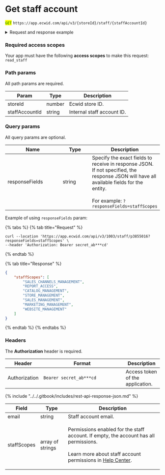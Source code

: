 # Get staff account

<mark style="color:green;">`GET`</mark> `https://app.ecwid.com/api/v3/{storeId}/staff/{staffAccountId}`&#x20;

<details>

<summary>Request and response example</summary>

Request:

```curl
curl --location 'https://app.ecwid.com/api/v3/1003/staff/p3855016' \
--header 'Authorization: Bearer secret_ab***cd'
```

Response:

```json
{
    "email": "ec.apps@lightspeedhq.com",
    "staffScopes": [
        "SALES_MANAGEMENT",
        "CATALOG_MANAGEMENT",
        "WEBSITE_MANAGEMENT",
        "MARKETING_MANAGEMENT",
        "REPORT_ACCESS",
        "SALES_CHANNELS_MANAGEMENT",
        "STORE_MANAGEMENT"
    ]
}
```

</details>

### Required access scopes

Your app must have the following **access scopes** to make this request: `read_staff`

### Path params

All path params are required.

| Param          | Type   | Description                |
| -------------- | ------ | -------------------------- |
| storeId        | number | Ecwid store ID.            |
| staffAccountId | string | Internal staff account ID. |

### Query params

All query params are optional.

<table data-full-width="false"><thead><tr><th width="187">Name</th><th width="97">Type</th><th>Description</th></tr></thead><tbody><tr><td>responseFields</td><td>string</td><td>Specify the exact fields to receive in response JSON. If not specified, the response JSON will have all available fields for the entity.<br><br>For example: <code>?responseFields=staffScopes</code></td></tr></tbody></table>

Example of using `responseFields` param:

{% tabs %}
{% tab title="Request" %}
```
curl --location 'https://app.ecwid.com/api/v3/1003/staff/p3855016?responseFields=staffScopes' \
--header 'Authorization: Bearer secret_ab***cd'
```
{% endtab %}

{% tab title="Response" %}
```json
{
    "staffScopes": [
        "SALES_CHANNELS_MANAGEMENT",
        "REPORT_ACCESS",
        "CATALOG_MANAGEMENT",
        "STORE_MANAGEMENT",
        "SALES_MANAGEMENT",
        "MARKETING_MANAGEMENT",
        "WEBSITE_MANAGEMENT"
    ]
}
```
{% endtab %}
{% endtabs %}

### Headers

The **Authorization** header is required.

<table><thead><tr><th>Header</th><th width="252">Format</th><th>Description</th></tr></thead><tbody><tr><td>Authorization</td><td><code>Bearer secret_ab***cd</code></td><td>Access token of the application.</td></tr></tbody></table>

{% include "../../.gitbook/includes/rest-api-response-json.md" %}

| Field       | Type             | Description                                                                                                                                                                                                                                                                                  |
| ----------- | ---------------- | -------------------------------------------------------------------------------------------------------------------------------------------------------------------------------------------------------------------------------------------------------------------------------------------- |
| email       | string           | Staff account email.                                                                                                                                                                                                                                                                         |
| staffScopes | array of strings | <p>Permissions enabled for the staff account. If empty, the account has all permissions. <br><br>Learn more about staff account permissions in <a href="https://support.ecwid.com/hc/en-us/articles/115005355089-Adding-and-managing-staff-accounts#-staff-permissions">Help Center</a>.</p> |
